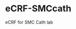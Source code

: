 # eCRF-SMCcath
eCRF for SMC Cath lab


<!-- how to edit module  -->

<!-- 0. modify cars_table_module.R -->
  <!-- ids.na.adm ~~ -->

<!-- 1. build module.R -->
  <!-- adm_edit_module.R -->
<!-- 2. edit db_init.R -->
  <!-- 2-1. describe db schema-->
  <!-- 2-2. insert example data -->
  <!-- 2-3. run db_init.R -->

<!-- 3. edit ~~_edit_module.R -->
  <!-- 3-1. edit edit_car_dat -->

<!-- 4. attatch module.R --> 
  <!--  car_to_edit_m3 <- eventReactive(input$car_id_to_edit_m3, { -->
  <!--  # Set the Action Buttons row to the first column of the `mtcars` table -->
  <!--      escape = -which(names(out) %in% c(" ", "Demographics", "Admission", "Outcomes", "M1", "M3", "M6", "Mf")), -->
  <!--           list(targets = which(names(out) %in% c(" ", "Demographics", "Events", "Labs", "M1", "M3")) - 1, orderable = FALSE), -->

<!-- 5. modify javascript -->

<!-- for references -->

<!--
```R
myf <- function(v, type){
  if(type!='DATE'){print(paste0("'", v, "' = ifelse(is.null(input$", v, "), '', input$", v, '),' ))}
  if(type=='DATE'){print(paste0("'", v, "' = ifelse(is.null(input$", v, "), '', as.character(input$", v,')),'))}
}

# Example
myf('Cardiac_Status_M3', 'TEXT')
myf('Visit_Date_M3', 'DATE')
myf("SBP_M3", 'REAL')
```
-->